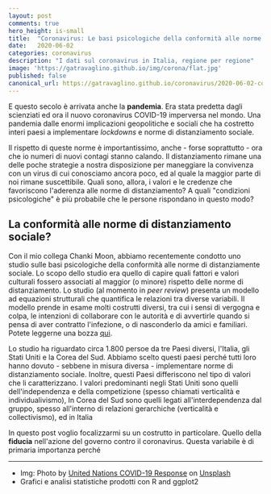 ```yaml
---
layout: post
comments: true
hero_height: is-small
title:  "Coronavirus: Le basi psicologiche della conformità alle norme di distanziamento sociali"
date:   2020-06-02
categories: coronavirus
description: "I dati sul coronavirus in Italia, regione per regione"
image: 'https://gatravaglino.github.io/img/corona/flat.jpg'
published: false
canonical_url: https://gatravaglino.github.io/coronavirus/2020-06-02-compliance-research.markdown.html
---
```


E questo secolo è arrivata anche la **pandemia**. Era stata predetta dagli scienziati ed ora il nuovo coronavirus COVID-19 imperversa nel mondo. Una pandemia dalle enormi implicazioni geopolitiche e sociali che ha costretto interi paesi a implementare *lockdowns* e norme di distanziamento sociale. 

Il rispetto di queste norme è importantissimo, anche - forse soprattutto - ora che io numeri di nuovi contagi stanno calando. Il distanziamento rimane una delle poche strategie a nostra disposizione per maneggiare la convivenza con un virus di cui conosciamo ancora poco, ed al quale la maggior parte di noi rimane suscettibile. Quali sono, allora, i valori e le credenze che favoriscono l'aderenza alle norme di distanziamento? A quali "condizioni psicologiche" è più probabile che le persone rispondano in questo modo?     

## La conformità alle norme di distanziamento sociale?

Con il mio collega Chanki Moon, abbiamo recentemente condotto uno studio sulle basi psicologiche della conformità alle norme di distanziamente sociale. Lo scopo dello studio era quello di capire quali fattori e valori culturali fossero associati al maggior (o minore) rispetto delle norme di distanziamento. Lo studio (al momento in *peer review*) presenta un modello ad equazioni strutturali che quantifica le relazioni tra diverse variabili. Il modello prende in esame molti costrutti diversi, tra cui i sensi di vergogna e colpa, le intenzioni di collaborare con le autorità e di avvertirle quando si pensa di aver contratto l'infezione, o di nasconderlo da amici e familiari. Potete leggerne una bozza [qui](https://psyarxiv.com/8yn5b/).

Lo studio ha riguardato circa 1.800 persoe da tre Paesi diversi, l'Italia, gli Stati Uniti e la Corea del Sud. Abbiamo scelto questi paesi perché tutti loro hanno dovuto - sebbene in misura diversa - implementare norme di distanziamento sociale. Inoltre, questi Paesi differiscono nel tipo di valori che li caratterizzano. I valori predominanti negli Stati Uniti sono quelli dell'independenza e della competizione (spesso chiamati verticalità e individualivismo), In Corea del Sud sono quelli legati all'interdependenza dal gruppo, spesso all'interno di relazioni gerarchiche (verticalità e collectivismo), ed in Italia  



In questo post voglio focalizzarmi su un costrutto in particolare. Quello della **fiducia** nell'azione del governo contro il coronavirus. Questa variabile è di primaria importanza perché 





***
- Img: Photo by [United Nations COVID-19 Response](https://unsplash.com/@unitednations) on [Unsplash](https://unsplash.com)
- Grafici e analisi statistiche prodotti con R and ggplot2
